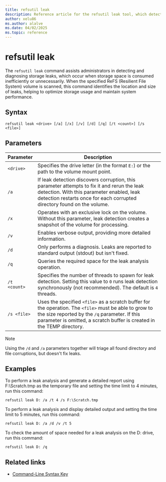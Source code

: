 ```yaml
---
title: refsutil leak
description: Reference article for the refsutil leak tool, which detects and diagnoses storage leaks, revealing their location and size to optimize storage usage on a specified ReFS (Resilient File System) volume in Windows.
author: xelu86
ms.author: alalve
ms.date: 04/02/2025
ms.topic: reference
---
```


# refsutil leak

The `refsutil leak` command assists administrators in detecting and diagnosing storage leaks, which occur when storage space is consumed inefficiently or unnecessarily. When the specified ReFS (Resilient File System) volume is scanned, this command identifies the location and size of leaks, helping to optimize storage usage and maintain system performance.

## Syntax

```
refsutil leak <drive> [/a] [/x] [/v] [/d] [/q] [/t <count>] [/s <file>]
```

## Parameters

| Parameter | Description |
|--|--|
| `<drive>` | Specifies the drive letter (in the format `E:`) or the path to the volume mount point. |
| `/a` | If leak detection discovers corruption, this parameter attempts to fix it and rerun the leak detection. With this parameter enabled, leak detection restarts once for each corrupted directory found on the volume. |
| `/x` | Operates with an exclusive lock on the volume. Without this parameter, leak detection creates a snapshot of the volume for processing. |
| `/v` | Enables verbose output, providing more detailed information. |
| `/d` | Only performs a diagnosis. Leaks are reported to standard output (stdout) but isn't fixed. |
| `/q` | Queries the required space for the leak analysis operation. |
| `/t <count>` | Specifies the number of threads to spawn for leak detection. Setting this value to `0` runs leak detection synchronously (not recommended). The default is `4` threads. |
| `/s <file>` | Uses the specified `<file>` as a scratch buffer for the operation. The `<file>` must be able to grow to the size reported by the `/q` parameter. If this parameter is omitted, a scratch buffer is created in the TEMP directory. |

> [!NOTE]
> Using the `/d` and `/a` parameters together will triage all found directory and file corruptions, but doesn't fix leaks.

## Examples

To perform a leak analysis and generate a detailed report using F:\Scratch.tmp as the temporary file and setting the time limit to 4 minutes, run this command:

```
refsutil leak D: /a /t 4 /s F:\Scratch.tmp
```

To perform a leak analysis and display detailed output and setting the time limit to 5 minutes, run this command:

```
refsutil leak D: /a /d /v /t 5
```

To check the amount of space needed for a leak analysis on the D: drive, run this command:

```
refsutil leak D: /q
```

## Related links

- [Command-Line Syntax Key](command-line-syntax-key.md)
